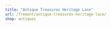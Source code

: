 ```yaml
---
title: "Antique Treasures Heritage Lace"
url: /fremont/antique-treasures-heritage-lace/
shop: antiques
---
```

